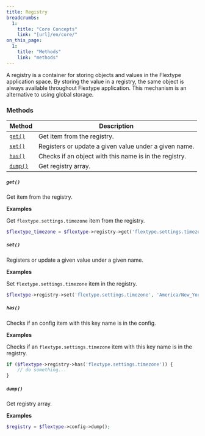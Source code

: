 ```yaml
---
title: Registry
breadcrumbs:
  1:
    title: "Core Concepts"
    link: "[url]/en/core/"
on_this_page:
  1:
    title: "Methods"
    link: "methods"
---
```


A registry is a container for storing objects and values in the Flextype application space. By storing the value in a registry, the same object is always available throughout Flextype application. This mechanism is an alternative to using global storage.

### <a name="methods"></a> Methods

| Method | Description |
|---|---|
| <a href="#get"><code>get()</code></a> | Get item from the registry. |
| <a href="#set"><code>set()</code></a> | Registers or update a given value under a given name. |
| <a href="#has"><code>has()</code></a> | Checks if an object with this name is in the registry. |
| <a href="#dump"><code>dump()</code></a> | Get registry array. |


##### <a name="get"></a> `get()`

Get item from the registry.

**Examples**

Get `flextype.settings.timezone` item from the registry.

```php
$flextype_timezone = $flextype->registry->get('flextype.settings.timezone');
```

##### <a name="set"></a> `set()`

Registers or update a given value under a given name.

**Examples**

Set `flextype.settings.timezone` item in the registry.

```php
$flextype->registry->set('flextype.settings.timezone', 'America/New_York');
```

##### <a name="has"></a> `has()`

Checks if an config item with this key name is in the config.

**Examples**

Checks if an `flextype.settings.timezone` item with this key name is in the registry.

```php
if ($flextype->registry->has('flextype.settings.timezone')) {
    // do something...
}
```

##### <a name="dump"></a> `dump()`

Get registry array.

**Examples**

```php
$registry = $flextype->config->dump();
```
